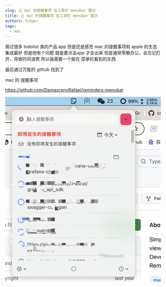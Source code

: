 ```yaml
---
slug: 让 mac 的提醒事项 在工具栏 menubar 展示
title: 让 mac 的提醒事项 在工具栏 menubar 展示
authors: timger
tags:
  - mac
---
```


用过很多 todolist 类的产品 app
但是还是感觉 mac 的提醒事项和 apple 的生态集成最好
但是他有个问题 就是要点击app 才会出来
但是通常零散办公，会忘记打开，导致时间浪费
所以我需要一个能在 菜单栏看到的东西

最后通过万能的 github 找到了 

mac 的 提醒事项

https://github.com/DamascenoRafael/reminders-menubar

![](attachments/Pasted%20image%2020240619124553.png)